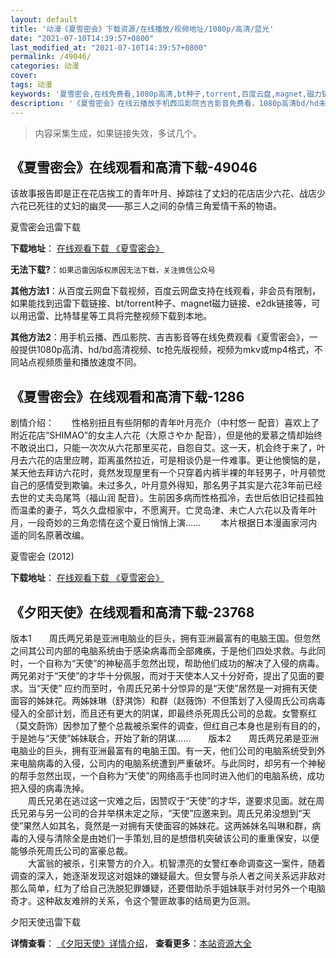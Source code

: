 ```yaml
---
layout: default
title: '动漫《夏雪密会》下载资源/在线播放/视频地址/1080p/高清/蓝光'
date: "2021-07-10T14:39:57+0800"
last_modified_at: "2021-07-10T14:39:57+0800"
permalink: /49046/
categories: 动漫
cover:
tags: 动漫
keywords: '夏雪密会,在线免费看,1080p高清,bt种子,torrent,百度云盘,magnet,磁力链,迅雷下载资源'
description: '《夏雪密会》在线云播放手机西瓜影院吉吉影音免费看，1080p高清bd/hd未删减完整版和tc抢先枪版，mkv/mp4格式，附带bt/torrent种子、magnet/磁力链、百度云盘、网盘资源迅雷下载链接'
---
```


>内容采集生成，如果链接失效，多试几个。


## 《夏雪密会》在线观看和高清下载-49046

该故事报告即是正在花店挨工的青年叶月、掉踪往了丈妇的花店店少六花、战店少六花已死往的丈妇的幽灵——那三人之间的杂情三角爱情干系的物语。


夏雪密会迅雷下载

**下载地址**： [在线观看下载 《夏雪密会》](https://www.993dy.com//vod-detail-id-4561.html) 


**无法下载?**：`如果迅雷因版权原因无法下载，关注微信公众号 `

**其他方法1**：从百度云网盘下载视频，百度云网盘支持在线观看，非会员有限制，如果能找到迅雷下载链接、bt/torrent种子、magnet磁力链接、e2dk链接等，可以用迅雷、比特彗星等工具将完整视频下载到本地。

**其他方法2**：用手机云播、西瓜影院、吉吉影音等在线免费观看《夏雪密会》，一般提供1080p高清、hd/bd高清视频、tc抢先版视频，视频为mkv或mp4格式，不同站点视频质量和播放速度不同。


## 《夏雪密会》在线观看和高清下载-1286

剧情介绍：　　性格别扭且有些阴郁的青年叶月亮介（中村悠一 配音）喜欢上了附近花店“SHIMAO”的女主人六花（大原さやか 配音），但是他的爱慕之情却始终不敢说出口，只能一次次从六花那里买花，自怨自艾。这一天，机会终于来了，叶月去六花的店里应聘，距离虽然拉近，可是相谈仍是一件难事。更让他懊恼的是，某天他去拜访六花时，竟然发现屋里有一个只穿着内裤半裸的年轻男子，叶月顿觉自己的感情受到欺骗。未过多久，叶月意外得知，那名男子其实是六花3年前已经去世的丈夫岛尾笃（福山润 配音）。生前因多病而性格孤冷，去世后依旧记挂孤独而温柔的妻子，笃久久盘桓家中，不愿离开。亡灵岛津、未亡人六花以及青年叶月，一段奇妙的三角恋情在这个夏日悄悄上演…… 　　本片根据日本漫画家河内遥的同名原著改编。


夏雪密会 (2012)

**下载地址**： [在线观看下载 《夏雪密会》](https://www.btbtdy.me/btdy/dy8844.html) 


## 《夕阳天使》在线观看和高清下载-23768

版本1　　周氏两兄弟是亚洲电脑业的巨头，拥有亚洲最富有的电脑王国。但忽然之间其公司内部的电脑系统由于感染病毒而全部瘫痪，于是他们四处求救。与此同时，一个自称为“天使”的神秘高手忽然出现，帮助他们成功的解决了入侵的病毒。两兄弟对于“天使”的才华十分佩服，而对于天使本人又十分好奇，提出了见面的要求。当“天使” 应约而至时，令周氏兄弟十分惊异的是&ldquo;天使”居然是一对拥有天使面容的姊妹花。两姊妹琳（舒淇饰）和群（赵薇饰）不但策划了入侵周氏公司病毒侵入的全部计划，而且还有更大的阴谋，即最终杀死周氏公司的总裁。女警察红（莫文蔚饰）因参加了整个总裁被杀案件的调查，但红自己本身也是别有目的的，于是她与“天使”姊妹联合，开始了新的阴谋……　　版本2　　周氏两兄弟是亚洲电脑业的巨头，拥有亚洲最富有的电脑王国。有一天，他们公司的电脑系统受到外来电脑病毒的入侵，公司内的电脑系统遭到严重破坏。与此同时，却另有一个神秘的帮手忽然出现，一个自称为“天使”的网络高手也同时进入他们的电脑系统，成功把入侵的病毒洗掉。<br />　　周氏兄弟在逃过这一灾难之后，因赞叹于&ldquo;天使”的才华，遂要求见面。就在周氏兄弟与另一公司的合并举棋未定之际，“天使”应邀来到。周氏兄弟没想到“天使”果然人如其名，竟然是一对拥有天使面容的姊妹花。这两姊妹名叫琳和群，病毒的入侵与清除全是由她们一手策划,目的是想借机突破该公司的重重保安，以便能够杀死周氏公司的富豪总裁。<br />　　大富翁的被杀，引来警方的介入。机智漂亮的女警红奉命调查这一案件，随着调查的深入，她逐渐发现这对姐妹的嫌疑最大。但女警与杀人者之间关系远非敌对那么简单，红为了给自己洗脱犯罪嫌疑，还要借助杀手姐妹联手对付另外一个电脑奇才。这种敌友难辨的关系，令这个警匪故事的结局更为叵测。</p>


夕阳天使迅雷下载

**详情查看**： [《夕阳天使》详情介绍](/movie/23768/)， **查看更多**：[本站资源大全](/movie/t/all/)

